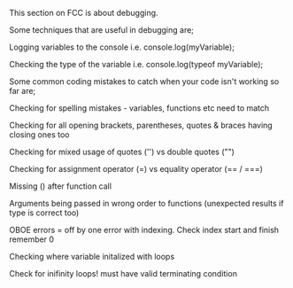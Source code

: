 This section on FCC is about debugging.

Some techniques that are useful in debugging are;

Logging variables to the console i.e. console.log(myVariable);

Checking the type of the variable i.e. console.log(typeof myVariable);

Some common coding mistakes to catch when your code isn't working so far are;

Checking for spelling mistakes - variables, functions etc need to match

Checking for all opening brackets, parentheses, quotes & braces having closing ones too

Checking for mixed usage of quotes ('') vs double quotes ("")

Checking for assignment operator (=) vs equality operator (== / ===)

Missing () after function call

Arguments being passed in wrong order to functions (unexpected results if type is correct too)

OBOE errors = off by one error with indexing. Check index start and finish remember 0

Checking where variable initalized with loops

Check for inifinity loops! must have valid terminating condition
